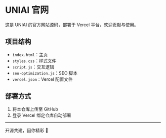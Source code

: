 # UNIAI 官网

这是 UNIAI 的官方网站源码，部署于 Vercel 平台，欢迎贡献与使用。

## 项目结构

- `index.html`：主页
- `styles.css`：样式文件
- `script.js`：交互逻辑
- `seo-optimization.js`：SEO 脚本
- `vercel.json`：Vercel 配置文件

## 部署方式

1. 将本仓库上传至 GitHub
2. 登录 Vercel 绑定仓库自动部署

---
开源共建，因你精彩 🌱